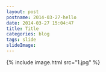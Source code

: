 ```yaml
---
layout: post
postname: 2014-03-27-hello
date: 2014-03-27 15:04:47
title: Title
categories: blog
tags: slide
slideImage: 
---
```


{% include image.html src="1.jpg" %}
